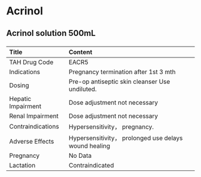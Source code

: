 # Acrinol

## Acrinol solution 500mL

##### 

| Title              | Content                                               |
|:-------------------|:------------------------------------------------------|
| TAH Drug Code      | EACR5                                                 |
| Indications        | Pregnancy termination after 1st 3 mth                 |
| Dosing             | Pre-op antiseptic skin cleanser Use undiluted.        |
| Hepatic Impairment | Dose adjustment not necessary                         |
| Renal Impairment   | Dose adjustment not necessary                         |
| Contraindications  | Hypersensitivity， pregnancy.                         |
| Adverse Effects    | Hypersensitivity， prolonged use delays wound healing |
| Pregnancy          | No Data                                               |
| Lactation          | Contraindicated                                       |

